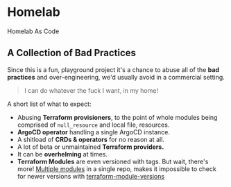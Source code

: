 # Homelab

Homelab As Code

## A Collection of Bad Practices

Since this is a fun, playground project it's a chance to abuse all of the __bad practices__ and over-engineering, we'd usually avoid in a commercial setting.
> I can do whatever the fuck I want, in my home!

A short list of what to expect:

- Abusing __Terraform provisioners__, to the point of whole modules being comprised of `null_resource` and local file, resources.
- __ArgoCD operator__ handling a single ArgoCD instance.
- A shitload of __CRDs & operators__ for no reason at all.
- A lot of beta or unmaintained __Terraform providers.__
- It can be __overhelming__ at times.
- __Terraform Modules__ are even versioned with tags. But wait, there's more! [Multiple modules](terraform/modules/) in a single repo, makes it impossible to check for newer versions with [terraform-module-versions](https://github.com/keilerkonzept/terraform-module-versions)
